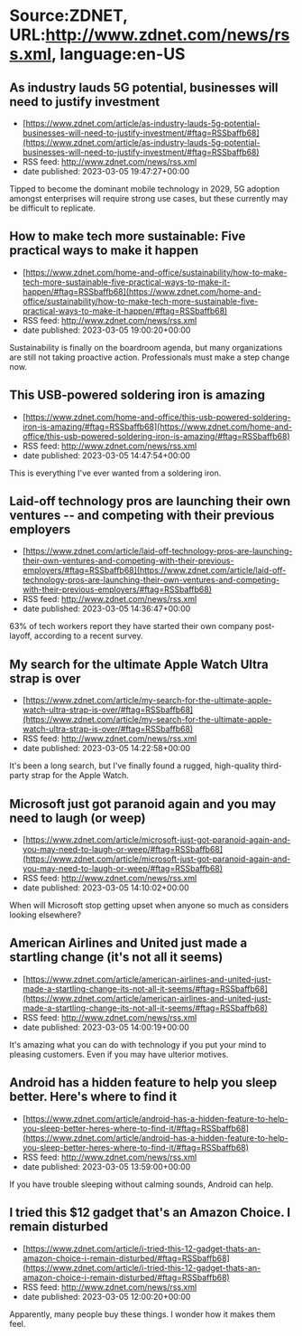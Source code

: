 # Source:ZDNET, URL:http://www.zdnet.com/news/rss.xml, language:en-US

## As industry lauds 5G potential, businesses will need to justify investment
 - [https://www.zdnet.com/article/as-industry-lauds-5g-potential-businesses-will-need-to-justify-investment/#ftag=RSSbaffb68](https://www.zdnet.com/article/as-industry-lauds-5g-potential-businesses-will-need-to-justify-investment/#ftag=RSSbaffb68)
 - RSS feed: http://www.zdnet.com/news/rss.xml
 - date published: 2023-03-05 19:47:27+00:00

Tipped to become the dominant mobile technology in 2029, 5G adoption amongst enterprises will require strong use cases, but these currently may be difficult to replicate.

## How to make tech more sustainable: Five practical ways to make it happen
 - [https://www.zdnet.com/home-and-office/sustainability/how-to-make-tech-more-sustainable-five-practical-ways-to-make-it-happen/#ftag=RSSbaffb68](https://www.zdnet.com/home-and-office/sustainability/how-to-make-tech-more-sustainable-five-practical-ways-to-make-it-happen/#ftag=RSSbaffb68)
 - RSS feed: http://www.zdnet.com/news/rss.xml
 - date published: 2023-03-05 19:00:20+00:00

Sustainability is finally on the boardroom agenda, but many organizations are still not taking proactive action. Professionals must make a step change now.

## This USB-powered soldering iron is amazing
 - [https://www.zdnet.com/home-and-office/this-usb-powered-soldering-iron-is-amazing/#ftag=RSSbaffb68](https://www.zdnet.com/home-and-office/this-usb-powered-soldering-iron-is-amazing/#ftag=RSSbaffb68)
 - RSS feed: http://www.zdnet.com/news/rss.xml
 - date published: 2023-03-05 14:47:54+00:00

This is everything I've ever wanted from a soldering iron.

## Laid-off technology pros are launching their own ventures -- and competing with their previous employers
 - [https://www.zdnet.com/article/laid-off-technology-pros-are-launching-their-own-ventures-and-competing-with-their-previous-employers/#ftag=RSSbaffb68](https://www.zdnet.com/article/laid-off-technology-pros-are-launching-their-own-ventures-and-competing-with-their-previous-employers/#ftag=RSSbaffb68)
 - RSS feed: http://www.zdnet.com/news/rss.xml
 - date published: 2023-03-05 14:36:47+00:00

63% of tech workers report they have started their own company post-layoff, according to a recent survey.

## My search for the ultimate Apple Watch Ultra strap is over
 - [https://www.zdnet.com/article/my-search-for-the-ultimate-apple-watch-ultra-strap-is-over/#ftag=RSSbaffb68](https://www.zdnet.com/article/my-search-for-the-ultimate-apple-watch-ultra-strap-is-over/#ftag=RSSbaffb68)
 - RSS feed: http://www.zdnet.com/news/rss.xml
 - date published: 2023-03-05 14:22:58+00:00

It's been a long search, but I've finally found a rugged, high-quality third-party strap for the Apple Watch.

## Microsoft just got paranoid again and you may need to laugh (or weep)
 - [https://www.zdnet.com/article/microsoft-just-got-paranoid-again-and-you-may-need-to-laugh-or-weep/#ftag=RSSbaffb68](https://www.zdnet.com/article/microsoft-just-got-paranoid-again-and-you-may-need-to-laugh-or-weep/#ftag=RSSbaffb68)
 - RSS feed: http://www.zdnet.com/news/rss.xml
 - date published: 2023-03-05 14:10:02+00:00

When will Microsoft stop getting upset when anyone so much as considers looking elsewhere?

## American Airlines and United just made a startling change (it's not all it seems)
 - [https://www.zdnet.com/article/american-airlines-and-united-just-made-a-startling-change-its-not-all-it-seems/#ftag=RSSbaffb68](https://www.zdnet.com/article/american-airlines-and-united-just-made-a-startling-change-its-not-all-it-seems/#ftag=RSSbaffb68)
 - RSS feed: http://www.zdnet.com/news/rss.xml
 - date published: 2023-03-05 14:00:19+00:00

It's amazing what you can do with technology if you put your mind to pleasing customers. Even if you may have ulterior motives.

## Android has a hidden feature to help you sleep better. Here's where to find it
 - [https://www.zdnet.com/article/android-has-a-hidden-feature-to-help-you-sleep-better-heres-where-to-find-it/#ftag=RSSbaffb68](https://www.zdnet.com/article/android-has-a-hidden-feature-to-help-you-sleep-better-heres-where-to-find-it/#ftag=RSSbaffb68)
 - RSS feed: http://www.zdnet.com/news/rss.xml
 - date published: 2023-03-05 13:59:00+00:00

If you have trouble sleeping without calming sounds, Android can help.

## I tried this $12 gadget that's an Amazon Choice. I remain disturbed
 - [https://www.zdnet.com/article/i-tried-this-12-gadget-thats-an-amazon-choice-i-remain-disturbed/#ftag=RSSbaffb68](https://www.zdnet.com/article/i-tried-this-12-gadget-thats-an-amazon-choice-i-remain-disturbed/#ftag=RSSbaffb68)
 - RSS feed: http://www.zdnet.com/news/rss.xml
 - date published: 2023-03-05 12:00:20+00:00

Apparently, many people buy these things. I wonder how it makes them feel.

